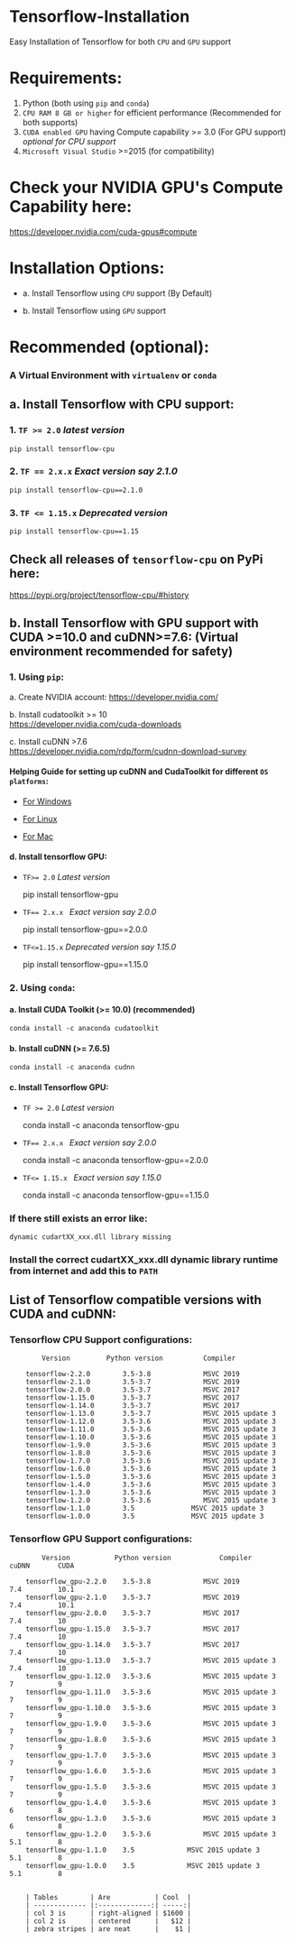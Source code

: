 # Tensorflow-Installation
Easy Installation of Tensorflow for both `CPU` and `GPU` support

# Requirements:

1. Python (both using `pip` and `conda`)
2. `CPU RAM 8 GB or higher` for efficient performance  (Recommended for both supports)
3. `CUDA enabled GPU` having Compute capability >= 3.0    (For GPU support)    *optional for CPU support*
4. `Microsoft Visual Studio` >=2015 (for compatibility)

# Check your NVIDIA GPU's Compute Capability here:
https://developer.nvidia.com/cuda-gpus#compute

# Installation Options:
- a. Install Tensorflow using `CPU` support  (By Default)

- b. Install Tensorflow using `GPU` support

# Recommended (optional):
### A Virtual Environment with `virtualenv` or `conda`

## a. Install Tensorflow with CPU support:
### 1. `TF >= 2.0` *latest version*
    
    pip install tensorflow-cpu

### 2. `TF == 2.x.x`   *Exact version say 2.1.0*
  
    pip install tensorflow-cpu==2.1.0
    
### 3. `TF <= 1.15.x`   *Deprecated version*

    pip install tensorflow-cpu==1.15

## Check all releases of `tensorflow-cpu` on PyPi here:
https://pypi.org/project/tensorflow-cpu/#history


## b. Install Tensorflow with GPU support with CUDA >=10.0 and cuDNN>=7.6:  (Virtual environment recommended for safety)

### 1. Using `pip`:

a. Create NVIDIA account:
https://developer.nvidia.com/
    
b. Install cudatoolkit >= 10    
https://developer.nvidia.com/cuda-downloads
        
c. Install cuDNN >7.6         
https://developer.nvidia.com/rdp/form/cudnn-download-survey

#### Helping Guide for setting up cuDNN and CudaToolkit for different `OS platforms`:

- [For Windows](https://docs.nvidia.com/deeplearning/sdk/cudnn-install/index.html#install-windows)

- [For Linux](https://docs.nvidia.com/deeplearning/sdk/cudnn-install/index.html#install-linux)

- [For Mac](https://docs.nvidia.com/deeplearning/sdk/cudnn-archived/cudnn_741/cudnn-install/index.html#install-mac)

#### d. Install tensorflow GPU:

- `TF>= 2.0`     *Latest version*

    pip install tensorflow-gpu
    
- `TF== 2.x.x `  *Exact version say 2.0.0*
    
    pip install tensorflow-gpu==2.0.0
   
- `TF<=1.15.x`   *Deprecated version say 1.15.0*
    
    pip install tensorflow-gpu==1.15.0
    

### 2. Using `conda`:
#### a. Install CUDA Toolkit (>= 10.0) (recommended)
    
    conda install -c anaconda cudatoolkit

#### b. Install cuDNN (>= 7.6.5)
    
    conda install -c anaconda cudnn

#### c. Install Tensorflow GPU:  

- `TF >= 2.0`    *Latest version*
    
    conda install -c anaconda tensorflow-gpu
   
   
- `TF== 2.x.x `  *Exact version say 2.0.0*
    
    conda install -c anaconda tensorflow-gpu==2.0.0
   
- `TF<= 1.15.x `   *Exact version say 1.15.0*
    
    conda install -c anaconda tensorflow-gpu==1.15.0


### If there still exists an error like:
    
    dynamic cudartXX_xxx.dll library missing
    
### Install the correct cudartXX_xxx.dll dynamic library runtime from internet and add this to `PATH`


## List of Tensorflow compatible versions with CUDA and cuDNN:

### Tensorflow CPU Support configurations:

            Version	        Python version	        Compiler   
        
        tensorflow-2.2.0	    3.5-3.8	            MSVC 2019	
        tensorflow-2.1.0	    3.5-3.7	            MSVC 2019	
        tensorflow-2.0.0	    3.5-3.7	            MSVC 2017	
        tensorflow-1.15.0	    3.5-3.7	            MSVC 2017	
        tensorflow-1.14.0	    3.5-3.7	            MSVC 2017 
        tensorflow-1.13.0	    3.5-3.7	            MSVC 2015 update 3	
        tensorflow-1.12.0	    3.5-3.6	            MSVC 2015 update 3	
        tensorflow-1.11.0	    3.5-3.6	            MSVC 2015 update 3	
        tensorflow-1.10.0	    3.5-3.6	            MSVC 2015 update 3	
        tensorflow-1.9.0	    3.5-3.6	            MSVC 2015 update 3	
        tensorflow-1.8.0	    3.5-3.6	            MSVC 2015 update 3	
        tensorflow-1.7.0	    3.5-3.6	            MSVC 2015 update 3	
        tensorflow-1.6.0	    3.5-3.6	            MSVC 2015 update 3	
        tensorflow-1.5.0	    3.5-3.6	            MSVC 2015 update 3	
        tensorflow-1.4.0	    3.5-3.6	            MSVC 2015 update 3	
        tensorflow-1.3.0	    3.5-3.6	            MSVC 2015 update 3	
        tensorflow-1.2.0	    3.5-3.6	            MSVC 2015 update 3	
        tensorflow-1.1.0	    3.5	             MSVC 2015 update 3	
        tensorflow-1.0.0	    3.5	             MSVC 2015 update 3	


### Tensorflow GPU Support configurations:

            Version	          Python version	        Compiler	            cuDNN	    CUDA

        tensorflow_gpu-2.2.0	3.5-3.8	            MSVC 2019		        7.4	        10.1
        tensorflow_gpu-2.1.0	3.5-3.7	            MSVC 2019		        7.4	        10.1
        tensorflow_gpu-2.0.0	3.5-3.7	            MSVC 2017		        7.4	        10
        tensorflow_gpu-1.15.0	3.5-3.7	            MSVC 2017		        7.4	        10
        tensorflow_gpu-1.14.0	3.5-3.7	            MSVC 2017		        7.4	        10
        tensorflow_gpu-1.13.0	3.5-3.7	            MSVC 2015 update 3		7.4	        10
        tensorflow_gpu-1.12.0	3.5-3.6	            MSVC 2015 update 3		7	        9
        tensorflow_gpu-1.11.0	3.5-3.6	            MSVC 2015 update 3		7	        9
        tensorflow_gpu-1.10.0	3.5-3.6	            MSVC 2015 update 3		7	        9
        tensorflow_gpu-1.9.0	3.5-3.6	            MSVC 2015 update 3		7	        9
        tensorflow_gpu-1.8.0	3.5-3.6	            MSVC 2015 update 3		7	        9
        tensorflow_gpu-1.7.0	3.5-3.6	            MSVC 2015 update 3		7	        9
        tensorflow_gpu-1.6.0	3.5-3.6	            MSVC 2015 update 3		7	        9
        tensorflow_gpu-1.5.0	3.5-3.6	            MSVC 2015 update 3		7	        9
        tensorflow_gpu-1.4.0	3.5-3.6	            MSVC 2015 update 3		6	        8
        tensorflow_gpu-1.3.0	3.5-3.6	            MSVC 2015 update 3		6	        8
        tensorflow_gpu-1.2.0	3.5-3.6	            MSVC 2015 update 3		5.1	        8
        tensorflow_gpu-1.1.0	3.5	            MSVC 2015 update 3		5.1	        8
        tensorflow_gpu-1.0.0	3.5	            MSVC 2015 update 3		5.1	        8


        | Tables        | Are           | Cool  |
        | ------------- |:-------------:| -----:|
        | col 3 is      | right-aligned | $1600 |
        | col 2 is      | centered      |   $12 |
        | zebra stripes | are neat      |    $1 |
